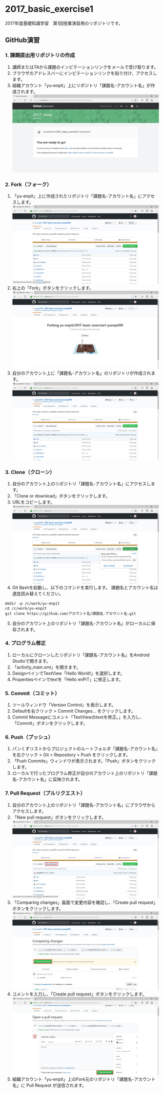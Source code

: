 # 2017_basic_exercise1
2017年度基礎知識学習　第1回授業演習用のリポジトリです。

## GitHub演習

### 1. 課題提出用リポジトリの作成
1. 講師またはTAから課題のインビテーションリンクをメールで受け取ります。
2. ブラウザのアドレスバーにインビテーションリンクを貼り付け、アクセスします。
3. 組織アカウント「yu-enpit」上にリポジトリ「課題名-アカウント名」が作成されます。
![キャプチャ](image3.jpeg)

### 2. Fork（フォーク）
1. 「yu-enpit」上に作成されたリポジトリ「課題名-アカウント名」にアクセスします。
![キャプチャ](image4.jpeg)
2. 右上の「Fork」ボタンをクリックします。
![キャプチャ](image5.jpeg)
2. 自分のアカウント上に「課題名-アカウント名」のリポジトリが作成されます。
![キャプチャ](image6.jpeg)

### 3. Clone（クローン）
1. 自分のアカウント上のリポジトリ「課題名-アカウント名」にアクセスします。
2. 「Clone or download」ボタンをクリックします。
3. URLをコピーします。
![キャプチャ](image7.jpeg)
4. Git Bashを起動し、以下のコマンドを実行します。
課題名とアカウント名は適宜読み替えてください。
```
mkdir -p /c/work/yu-enpit
cd /c/work/yu-enpit
git clone https://github.com/アカウント名/課題名-アカウント名.git
```
5. 自分のアカウント上のリポジトリ「課題名-アカウント名」がローカルに保存されます。

### 4. プログラム修正
1. ローカルにクローンしたリポジトリ「課題名-アカウント名」をAndroid Studioで開きます。
2. 「activity_main.xml」を開きます。
3. DesignペインでTextView「Hello World!」を選択します。
4. Propertiesペインでtextを「Hello enPiT」に修正します。

### 5. Commit（コミット）
1. ツールウィンドウ「Version Control」を表示します。
2. Defaultを右クリック > Commit Changes... をクリックします。
3. Commit Messageにコメント「TextViewのtextを修正。」を入力し、「Commit」ボタンをクリックします。

### 6. Push（プッシュ）
1. パンくずリストからプロジェクトのルートフォルダ「課題名-アカウント名」を右クリック > Git > Repository > Push をクリックします。
2. 「Push Commits」ウィンドウが表示されます。「Push」ボタンをクリックします。
3. ローカルで行ったプログラム修正が自分のアカウント上のリポジトリ「課題名-アカウント名」に反映されます。


### 7. Pull Request（プルリクエスト）
1. 自分のアカウント上のリポジトリ「課題名-アカウント名」にブラウザからアクセスします。
2. 「New pull request」ボタンをクリックします。
![キャプチャ](image9.jpeg)
3. 「Comparing changes」画面で変更内容を確認し、「Create pull request」ボタンをクリックします。
![キャプチャ](image10.jpg)
4. コメントを入力し、「Create pull request」ボタンをクリックします。
![キャプチャ](image11.jpeg)
5. 組織アカウント「yu-enpit」上のFork元のリポジトリ「課題名-アカウント名」に Pull Request が送信されます。

